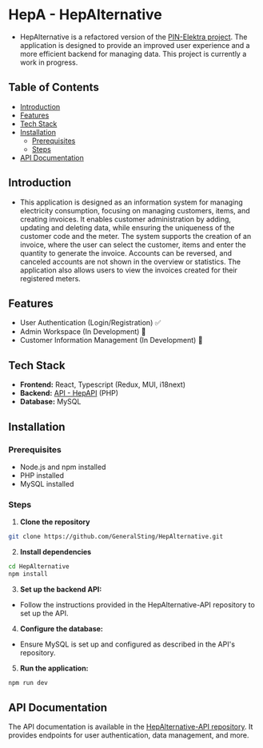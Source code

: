 # HepA - HepAlternative

- HepAlternative is a refactored version of the [PIN-Elektra project](https://github.com/GeneralSting/PIN-Elektra). The application is designed to provide an improved user experience and a more efficient backend for managing data. This project is currently a work in progress.

## Table of Contents

- [Introduction](#introduction)
- [Features](#features)
- [Tech Stack](#tech-stack)
- [Installation](#installation)
  - [Prerequisites](#prerequisites)
  - [Steps](#steps)
- [API Documentation](#api-documentation)

## Introduction

- This application is designed as an information system for managing electricity consumption, focusing on managing customers, items, and creating invoices. It enables customer administration by adding, updating and deleting data, while ensuring the uniqueness of the customer code and the meter. The system supports the creation of an invoice, where the user can select the customer, items and enter the quantity to generate the invoice. Accounts can be reversed, and canceled accounts are not shown in the overview or statistics. The application also allows users to view the invoices created for their registered meters.

## Features

- User Authentication (Login/Registration) :white_check_mark:
- Admin Workspace (In Development) :construction:
- Customer Information Management (In Development) :construction:

## Tech Stack

- **Frontend:** React, Typescript (Redux, MUI, i18next)
- **Backend:** [API - HepAPI](https://github.com/GeneralSting/HepAlternative-API) (PHP)
- **Database:** MySQL

## Installation

### Prerequisites

- Node.js and npm installed
- PHP installed
- MySQL installed

### Steps

1. **Clone the repository**

```sh
git clone https://github.com/GeneralSting/HepAlternative.git
```

2. **Install dependencies**

```sh
cd HepAlternative
npm install
```

3. **Set up the backend API:**

- Follow the instructions provided in the HepAlternative-API repository to set up the API.

4. **Configure the database:**

- Ensure MySQL is set up and configured as described in the API's repository.

5. **Run the application:**

```sh
npm run dev
```

## API Documentation

The API documentation is available in the [HepAlternative-API repository](https://github.com/GeneralSting/HepAlternative-API). It provides endpoints for user authentication, data management, and more.
